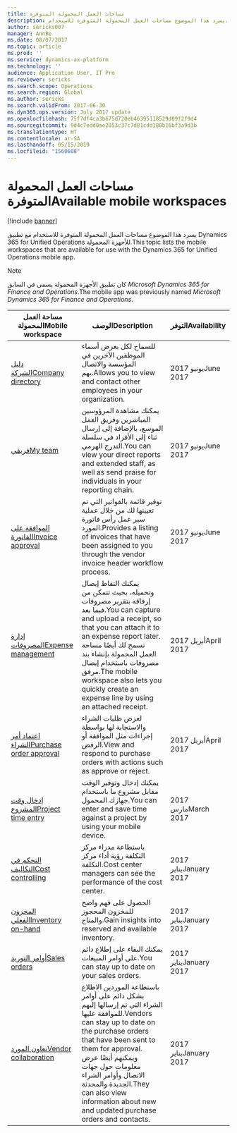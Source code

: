 ```yaml
---
title: مساحات العمل المحمولة المتوفرة
description: يسرد هذا الموضوع مساحات العمل المحمولة المتوفرة للاستخدام.
author: sericks007
manager: AnnBe
ms.date: 08/07/2017
ms.topic: article
ms.prod: ''
ms.service: dynamics-ax-platform
ms.technology: ''
audience: Application User, IT Pro
ms.reviewer: sericks
ms.search.scope: Operations
ms.search.region: Global
ms.author: sericks
ms.search.validFrom: 2017-06-30
ms.dyn365.ops.version: July 2017 update
ms.openlocfilehash: 75f7df4ca3b675d720eb46395118529d09f2f9d4
ms.sourcegitcommit: 9d4c7edd0ae2053c37c7d81cdd180b16bf3a9d3b
ms.translationtype: HT
ms.contentlocale: ar-SA
ms.lasthandoff: 05/15/2019
ms.locfileid: "1560608"
---
```

# <a name="available-mobile-workspaces"></a><span data-ttu-id="35d2b-103">مساحات العمل المحمولة المتوفرة</span><span class="sxs-lookup"><span data-stu-id="35d2b-103">Available mobile workspaces</span></span>

[!include [banner](../includes/banner.md)]

<span data-ttu-id="35d2b-104">يسرد هذا الموضوع مساحات العمل المحمولة المتوفرة للاستخدام مع تطبيق Dynamics 365 for Unified Operations للأجهزة المحمولة.</span><span class="sxs-lookup"><span data-stu-id="35d2b-104">This topic lists the mobile workspaces that are available for use with the Dynamics 365 for Unified Operations mobile app.</span></span>

> [!NOTE]
> <span data-ttu-id="35d2b-105">كان تطبيق الأجهزة المحمولة يسمى في السابق *Microsoft Dynamics 365 for Finance and Operations*.</span><span class="sxs-lookup"><span data-stu-id="35d2b-105">The mobile app was previously named *Microsoft Dynamics 365 for Finance and Operations*.</span></span>

| <span data-ttu-id="35d2b-106">مساحة العمل المحمولة</span><span class="sxs-lookup"><span data-stu-id="35d2b-106">Mobile workspace</span></span>     | <span data-ttu-id="35d2b-107">‏‏الوصف</span><span class="sxs-lookup"><span data-stu-id="35d2b-107">Description</span></span>   | <span data-ttu-id="35d2b-108">التوفر</span><span class="sxs-lookup"><span data-stu-id="35d2b-108">Availability</span></span>   |
|----------------------|---------------|--------------|
|[<span data-ttu-id="35d2b-109">دليل الشركة</span><span class="sxs-lookup"><span data-stu-id="35d2b-109">Company directory</span></span>](company-directory-mobile-workspace.md)| <span data-ttu-id="35d2b-110">للسماح لكل بعرض أسماء الموظفين الآخرين في المؤسسة والاتصال بهم.</span><span class="sxs-lookup"><span data-stu-id="35d2b-110">Allows you to view and contact other employees in your organization.</span></span>| <span data-ttu-id="35d2b-111">2017 يونيو</span><span class="sxs-lookup"><span data-stu-id="35d2b-111">June 2017</span></span> |    
|[<span data-ttu-id="35d2b-112">فريقي</span><span class="sxs-lookup"><span data-stu-id="35d2b-112">My team</span></span>](manager-self-service-mobile-workspace.md)| <span data-ttu-id="35d2b-113">يمكنك مشاهدة المرؤوسين المباشرين وفريق العمل الموسع، بالإضافة إلى إرسال ثناء إلى الأفراد في سلسلة التدرج الهرمي.</span><span class="sxs-lookup"><span data-stu-id="35d2b-113">You can view your direct reports and extended staff, as well as send praise for individuals in your reporting chain.</span></span>|<span data-ttu-id="35d2b-114">2017 يونيو</span><span class="sxs-lookup"><span data-stu-id="35d2b-114">June 2017</span></span> |     
|[<span data-ttu-id="35d2b-115">الموافقة على الفاتورة</span><span class="sxs-lookup"><span data-stu-id="35d2b-115">Invoice approval</span></span>](invoice-approval-mobile-workspace.md)| <span data-ttu-id="35d2b-116">توفير قائمة بالفواتير التي تم تعيينها لك من خلال عملية سير عمل رأس فاتورة المورد.</span><span class="sxs-lookup"><span data-stu-id="35d2b-116">Provides a listing of invoices that have been assigned to you through the vendor invoice header workflow process.</span></span>| <span data-ttu-id="35d2b-117">2017 يونيو</span><span class="sxs-lookup"><span data-stu-id="35d2b-117">June 2017</span></span>   |
| [<span data-ttu-id="35d2b-118">إدارة المصروفات</span><span class="sxs-lookup"><span data-stu-id="35d2b-118">Expense management</span></span>](../../financials/expense-management/expense-management-mobile-workspace.md) | <span data-ttu-id="35d2b-119">يمكنك التقاط إيصال وتحميله، بحيث تتمكن من إرفاقه بتقرير مصروفات فيما بعد.</span><span class="sxs-lookup"><span data-stu-id="35d2b-119">You can capture and upload a receipt, so that you can attach it to an expense report later.</span></span> <span data-ttu-id="35d2b-120">تسمح لك أيضًا مساحة العمل المحمولة بإنشاء بند مصروفات باستخدام إيصال مرفق.</span><span class="sxs-lookup"><span data-stu-id="35d2b-120">The mobile workspace also lets you quickly create an expense line by using an attached receipt.</span></span> | <span data-ttu-id="35d2b-121">2017 أبريل</span><span class="sxs-lookup"><span data-stu-id="35d2b-121">April 2017</span></span> |
| [<span data-ttu-id="35d2b-122">اعتماد أمر الشراء</span><span class="sxs-lookup"><span data-stu-id="35d2b-122">Purchase order approval</span></span>](../../supply-chain/procurement/purchase-order-mobile-workspace.md) | <span data-ttu-id="35d2b-123">لعرض طلبات الشراء واﻻستجابة لها بواسطة إجراءات مثل الموافقة أو الرفض.</span><span class="sxs-lookup"><span data-stu-id="35d2b-123">View and respond to purchase orders with actions such as approve or reject.</span></span> | <span data-ttu-id="35d2b-124">2017 أبريل</span><span class="sxs-lookup"><span data-stu-id="35d2b-124">April 2017</span></span> |
| [<span data-ttu-id="35d2b-125">إدخال وقت المشروع</span><span class="sxs-lookup"><span data-stu-id="35d2b-125">Project time entry</span></span>](../../financials/project-management/project-time-entry-mobile-workspace.md) | <span data-ttu-id="35d2b-126">يمكنك إدخال وتوفير الوقت مقابل مشروع ما باستخدام جهازك المحمول.</span><span class="sxs-lookup"><span data-stu-id="35d2b-126">You can enter and save time against a project by using your mobile device.</span></span> | <span data-ttu-id="35d2b-127">2017 مارس</span><span class="sxs-lookup"><span data-stu-id="35d2b-127">March 2017</span></span> |
| [<span data-ttu-id="35d2b-128">التحكم في التكاليف</span><span class="sxs-lookup"><span data-stu-id="35d2b-128">Cost controlling</span></span>](../../financials/cost-accounting/cost-controlling-mobile-workspace.md)     | <span data-ttu-id="35d2b-129">باستطاعة مدراء مركز التكلفة رؤية أداء مركز التكلفة.</span><span class="sxs-lookup"><span data-stu-id="35d2b-129">Cost center managers can see the performance of the cost center.</span></span>                                                                                               |  <span data-ttu-id="35d2b-130">2017 يناير</span><span class="sxs-lookup"><span data-stu-id="35d2b-130">January 2017</span></span>        |
| [<span data-ttu-id="35d2b-131">المخزون الفعلي</span><span class="sxs-lookup"><span data-stu-id="35d2b-131">Inventory on-hand</span></span>](../../supply-chain/inventory/inventory-on-hand-mobile-workspace.md)    | <span data-ttu-id="35d2b-132">الحصول على فهم واضح للمخزون المحجوز والمتاح.</span><span class="sxs-lookup"><span data-stu-id="35d2b-132">Gain insights into reserved and available inventory.</span></span>                                                                                                    |   <span data-ttu-id="35d2b-133">2017 يناير</span><span class="sxs-lookup"><span data-stu-id="35d2b-133">January 2017</span></span>       |
| [<span data-ttu-id="35d2b-134">أوامر التوريد</span><span class="sxs-lookup"><span data-stu-id="35d2b-134">Sales orders</span></span>](../../supply-chain/sales-marketing/sales-orders-mobile-workspace.md)         | <span data-ttu-id="35d2b-135">يمكنك البقاء على إطلاع دائم على أوامر المبيعات.</span><span class="sxs-lookup"><span data-stu-id="35d2b-135">You can stay up to date on your sales orders.</span></span>                                                                                                                          |  <span data-ttu-id="35d2b-136">2017 يناير</span><span class="sxs-lookup"><span data-stu-id="35d2b-136">January 2017</span></span>                  |
| [<span data-ttu-id="35d2b-137">تعاون المورد</span><span class="sxs-lookup"><span data-stu-id="35d2b-137">Vendor collaboration</span></span>](../../supply-chain/procurement/vendor-collaboration-mobile-workspace.md) | <span data-ttu-id="35d2b-138">باستطاعة الموردين الاطلاع بشكل دائم على أوامر الشراء التي تم إرسالها إليهم للموافقة عليها.</span><span class="sxs-lookup"><span data-stu-id="35d2b-138">Vendors can stay up to date on the purchase orders that have been sent to them for approval.</span></span> <span data-ttu-id="35d2b-139">ويمكنهم أيضًا عرض معلومات حول جهات الاتصال وأوامر الشراء الجديدة والمحدثة.</span><span class="sxs-lookup"><span data-stu-id="35d2b-139">They can also view information about new and updated purchase orders and contacts.</span></span> |<span data-ttu-id="35d2b-140">2017 يناير</span><span class="sxs-lookup"><span data-stu-id="35d2b-140">January 2017</span></span>    |

